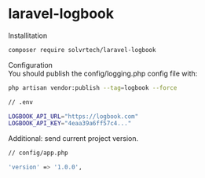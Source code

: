 # laravel-logbook

Installitation

```bash
composer require solvrtech/laravel-logbook
```

Configuration<br>
You should publish the config/logging.php config file with:
```bash
php artisan vendor:publish --tag=logbook --force
```

```bash
// .env

LOGBOOK_API_URL="https://logbook.com"
LOGBOOK_API_KEY="4eaa39a6ff57c4..."
```

Additional: send current project version.
```bash
// config/app.php

'version' => '1.0.0',
```
